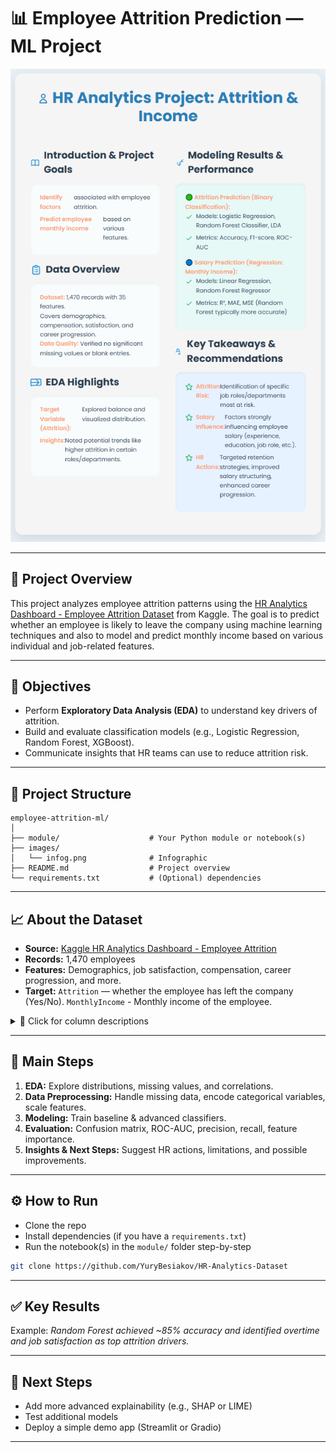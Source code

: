 # 📊 Employee Attrition Prediction — ML Project

![Infographic](images/Infog.png) 

---

## 📌 Project Overview

This project analyzes employee attrition patterns using the [HR Analytics Dashboard - Employee Attrition Dataset](https://www.kaggle.com/datasets/anubhav761/hr-analytics-dashboard-employee-attrition) from Kaggle. The goal is to predict whether an employee is likely to leave the company using machine learning techniques and also to model and predict monthly income based on various individual and job-related features.

---

## 🎯 Objectives

- Perform **Exploratory Data Analysis (EDA)** to understand key drivers of attrition.
- Build and evaluate classification models (e.g., Logistic Regression, Random Forest, XGBoost).
- Communicate insights that HR teams can use to reduce attrition risk.

---

## 📁 Project Structure

```
employee-attrition-ml/
│
├── module/                    # Your Python module or notebook(s)
├── images/
│   └── infog.png              # Infographic
├── README.md                  # Project overview
└── requirements.txt           # (Optional) dependencies
```

---

## 📈 About the Dataset

- **Source:** [Kaggle HR Analytics Dashboard - Employee Attrition](https://www.kaggle.com/datasets/anubhav761/hr-analytics-dashboard-employee-attrition)  
- **Records:** 1,470 employees  
- **Features:** Demographics, job satisfaction, compensation, career progression, and more.
- **Target:** `Attrition` — whether the employee has left the company (Yes/No). `MonthlyIncome` - Monthly income of the employee.

<details>
<summary>📄 Click for column descriptions</summary>

1. **Age** — Employee age  
2. **Attrition** — Target: Has the employee left? (Yes/No)  
3. **Business Travel** — Travel frequency (Rarely, Frequently, Non-Travel)  
4. **Daily Rate**, **Hourly Rate**, **Monthly Income**, etc. — Compensation details  
5. **Department**, **Job Role**, **Job Level** — Position details  
6. **Job Satisfaction**, **Environment Satisfaction**, **Relationship Satisfaction** — Surveys  
7. **Over Time**, **Distance From Home**, **Years At Company**, **Years Since Last Promotion**, and more.

</details>

---

## 🧪 Main Steps

1. **EDA:** Explore distributions, missing values, and correlations.
2. **Data Preprocessing:** Handle missing data, encode categorical variables, scale features.
3. **Modeling:** Train baseline & advanced classifiers.
4. **Evaluation:** Confusion matrix, ROC-AUC, precision, recall, feature importance.
5. **Insights & Next Steps:** Suggest HR actions, limitations, and possible improvements.

---

## ⚙️ How to Run

- Clone the repo
- Install dependencies (if you have a `requirements.txt`)
- Run the notebook(s) in the `module/` folder step-by-step

```bash
git clone https://github.com/YuryBesiakov/HR-Analytics-Dataset
```

---

## ✅ Key Results

Example: *Random Forest achieved ~85% accuracy and identified overtime and job satisfaction as top attrition drivers.*

---

## 🚀 Next Steps

- Add more advanced explainability (e.g., SHAP or LIME)
- Test additional models
- Deploy a simple demo app (Streamlit or Gradio)

---
